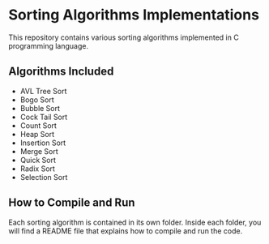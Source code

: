 # Sorting Algorithms Implementations

This repository contains various sorting algorithms implemented in C programming language.

## Algorithms Included

- AVL Tree Sort
- Bogo Sort
- Bubble Sort
- Cock Tail Sort
- Count Sort
- Heap Sort
- Insertion Sort
- Merge Sort
- Quick Sort
- Radix Sort
- Selection Sort

## How to Compile and Run

Each sorting algorithm is contained in its own folder. Inside each folder, you will find a README file that explains how to compile and run the code.

